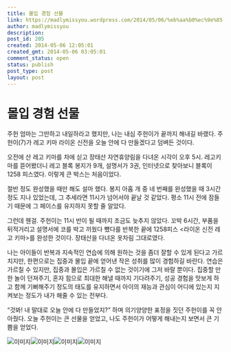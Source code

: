 ```yaml
---
title: 몰입 경험 선물
link: https://madlymissyou.wordpress.com/2014/05/06/%eb%aa%b0%ec%9e%85-%ea%b2%bd%ed%97%98-%ec%84%a0%eb%ac%bc/
author: madlymissyou
description: 
post_id: 205
created: 2014-05-06 12:05:01
created_gmt: 2014-05-06 03:05:01
comment_status: open
status: publish
post_type: post
layout: post
---
```


# 몰입 경험 선물

주헌 엄마는 그만하고 내일하라고 했지만, 나는 내심 주헌이가 끝까지 해내길 바랬다. 주헌이(7)가 레고 키마 라이온 신전을 오늘 안에 다 만들겠다고 덤벼든 것이다.

오전에 산 레고 키마를 차에 싣고 장태산 자연휴양림을 다녀온 시각이 오후 5시. 레고키마를 뜯어봤더니 레고 블록 봉지가 9개, 설명서가 3권, 인터넷으로 찾아보니 블록이 1258 피스였다. 이렇게 큰 박스는 처음이었다.

절반 정도 완성했을 때만 해도 설마 했다. 봉지 아홉 개 중 네 번째를 완성했을 때 3시간 정도 지나 있었는데, 그 추세라면 11시가 넘어서야 끝날 것 같았다. 평소 11시 전에 잠들기 때문에 그 페이스를 유지하지 못할 줄 알았다.

그런데 웬걸. 주헌이는 11시 반이 될 때까지 조금도 늦추지 않았다. 꼬박 6시간, 부품을 뒤적거리고 설명서에 코를 박고 끼웠다 뺐다를 반복한 끝에 1258피스 <라이온 신전 레고 키마>를 완성한 것이다. 장태산을 다녀온 옷차림 그대로였다.

나는 아이들이 반복과 지속적인 연습에 의해 원하는 것을 좀더 잘할 수 있게 된다고 가르치지만, 한편으로는 집중과 몰입 끝에 얻어낸 작은 성취를 많이 경험하길 바란다. 연습은 가르칠 수 있지만, 집중과 몰입은 가르칠 수 없는 것이기에 그저 바랄 뿐이다. 집중할 만한 놀이 던져주기, 혼자 힘으로 최대한 해낼 때까지 기다려주기, 성공 경험을 맛보게 하고 함께 기뻐해주기 정도의 태도를 유지하면서 아이의 재능과 관심이 어디에 있는지 지켜보는 정도가 내가 해줄 수 있는 전부다.

“것봐! 내 말대로 오늘 안에 다 만들었지?” 하며 의기양양한 표정을 짓던 주헌이를 꼭 안아줬다. 오늘 주헌이는 큰 선물을 얻었고, 나도 주헌이가 어떻게 해내는지 보면서 큰 기쁨을 얻었다.

![이미지](http://madlymissyou.files.wordpress.com/2014/05/2014-05-05-17-03-11.jpg?w=650)![이미지](http://madlymissyou.files.wordpress.com/2014/05/2014-05-05-20-41-12.jpg?w=650)![이미지](http://madlymissyou.files.wordpress.com/2014/05/2014-05-05-22-35-08.jpg?w=650)![이미지](http://madlymissyou.files.wordpress.com/2014/05/2014-05-05-23-26-48.jpg?w=650)